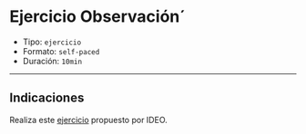 # Ejercicio Observación´

- Tipo: `ejercicio`
- Formato: `self-paced`
- Duración: `10min`

***

## Indicaciones

Realiza este [ejercicio](https://embedwistia-a.akamaihd.net/deliveries/9ef0b8b6824e19f39ba11497a1101a3b6c193c41/file.mp4)
propuesto por IDEO.